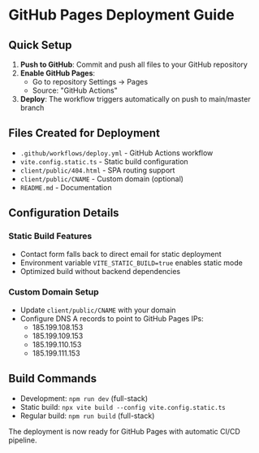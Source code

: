 # GitHub Pages Deployment Guide

## Quick Setup

1. **Push to GitHub**: Commit and push all files to your GitHub repository
2. **Enable GitHub Pages**: 
   - Go to repository Settings → Pages
   - Source: "GitHub Actions"
3. **Deploy**: The workflow triggers automatically on push to main/master branch

## Files Created for Deployment

- `.github/workflows/deploy.yml` - GitHub Actions workflow
- `vite.config.static.ts` - Static build configuration  
- `client/public/404.html` - SPA routing support
- `client/public/CNAME` - Custom domain (optional)
- `README.md` - Documentation

## Configuration Details

### Static Build Features
- Contact form falls back to direct email for static deployment
- Environment variable `VITE_STATIC_BUILD=true` enables static mode
- Optimized build without backend dependencies

### Custom Domain Setup
- Update `client/public/CNAME` with your domain
- Configure DNS A records to point to GitHub Pages IPs:
  - 185.199.108.153
  - 185.199.109.153
  - 185.199.110.153
  - 185.199.111.153

## Build Commands

- Development: `npm run dev` (full-stack)
- Static build: `npx vite build --config vite.config.static.ts`
- Regular build: `npm run build` (full-stack)

The deployment is now ready for GitHub Pages with automatic CI/CD pipeline.
